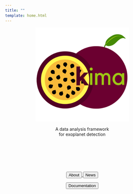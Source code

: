 ```yaml
---
title: ""
template: home.html
---
```


<style>
    /* hide page title */
    .md-typeset h1,
    .md-source-file {
        display: none;
    }
    .hero {
        align-content: center;
        display: flex;
        align-items: center;
        justify-content: center;
        text-align: center;
    }
    .hero img {
        width: 306px;
    }

    .cta-buttons {
        padding-top: 100px;
    }
</style>

<div class="hero">
    <div class="col-lg-4 col-md-6 text-center">
        <div id="element">
          <img src="assets/logo_transparent.png" alt="kima" class="circle-image" />
        </div>
        <!--  -->
        <p class="text-muted wow animated slideInUp" data-wow-delay=".15s">
            A data analysis framework <br /> for exoplanet detection
        </p>
        <!--  -->
        <div class="cta-buttons">
            <a href="/about">
                <button class="md-button">About</button>
            </a>
            <button class="md-button">News</button>
            <p>
            <a href="/docs">
                <button class="md-button md-button--primary">Documentation</button>
            </a>
            </p>
        </div>
    </div>
</div>
  



